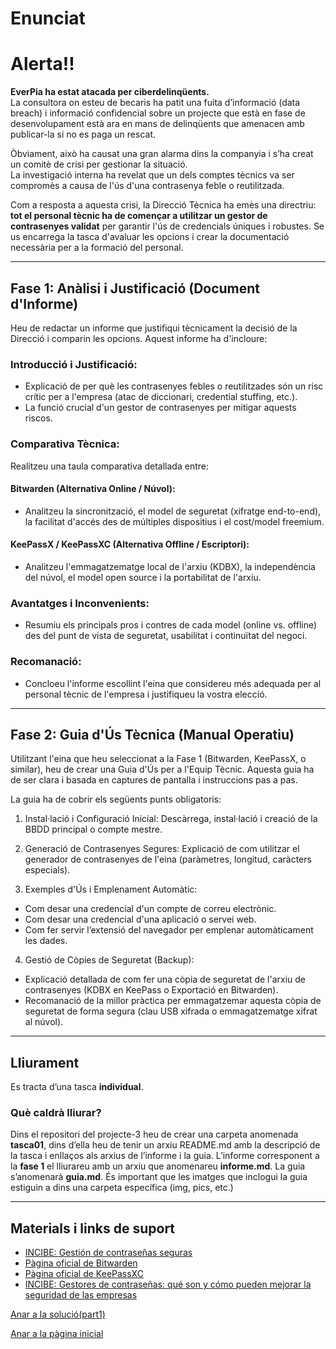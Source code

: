 # Enunciat

# Alerta!!

**EverPia ha estat atacada per ciberdelinqüents.**  
La consultora on esteu de becaris ha patit una fuita d’informació (data breach) i informació confidencial sobre un projecte que està en fase de desenvolupament està ara en mans de delinqüents que amenacen amb publicar-la si no es paga un rescat.

Òbviament, això ha causat una gran alarma dins la companyia i s’ha creat un comitè de crisi per gestionar la situació.  
La investigació interna ha revelat que un dels comptes tècnics va ser compromès a causa de l'ús d'una contrasenya feble o reutilitzada.

Com a resposta a aquesta crisi, la Direcció Tècnica ha emès una directriu: **tot el personal tècnic ha de començar a utilitzar un gestor de contrasenyes validat** per garantir l'ús de credencials úniques i robustes. Se us encarrega la tasca d'avaluar les opcions i crear la documentació necessària per a la formació del personal.

---

## Fase 1: Anàlisi i Justificació (Document d'Informe)

Heu de redactar un informe que justifiqui tècnicament la decisió de la Direcció i comparin les opcions. Aquest informe ha d'incloure:

### Introducció i Justificació:
- Explicació de per què les contrasenyes febles o reutilitzades són un risc crític per a l'empresa (atac de diccionari, credential stuffing, etc.).
- La funció crucial d'un gestor de contrasenyes per mitigar aquests riscos.

### Comparativa Tècnica:

Realitzeu una taula comparativa detallada entre:

#### Bitwarden (Alternativa Online / Núvol):
- Analitzeu la sincronització, el model de seguretat (xifratge end-to-end), la facilitat d'accés des de múltiples dispositius i el cost/model freemium.

#### KeePassX / KeePassXC (Alternativa Offline / Escriptori):
- Analitzeu l'emmagatzematge local de l'arxiu (KDBX), la independència del núvol, el model open source i la portabilitat de l'arxiu.

### Avantatges i Inconvenients:
- Resumiu els principals pros i contres de cada model (online vs. offline) des del punt de vista de seguretat, usabilitat i continuïtat del negoci.

### Recomanació:
- Concloeu l'informe escollint l'eina que considereu més adequada per al personal tècnic de l'empresa i justifiqueu la vostra elecció.

---

## Fase 2: Guia d'Ús Tècnica (Manual Operatiu)

Utilitzant l'eina que heu seleccionat a la Fase 1 (Bitwarden, KeePassX, o similar), heu de crear una Guia d'Ús per a l'Equip Tècnic. Aquesta guia ha de ser clara i basada en captures de pantalla i instruccions pas a pas.

La guia ha de cobrir els següents punts obligatoris:

1. Instal·lació i Configuració Inicial: Descàrrega, instal·lació i creació de la BBDD principal o compte mestre.

2. Generació de Contrasenyes Segures: Explicació de com utilitzar el generador de contrasenyes de l'eina (paràmetres, longitud, caràcters especials).

3. Exemples d'Ús i Emplenament Automàtic:
- Com desar una credencial d'un compte de correu electrònic.
- Com desar una credencial d'una aplicació o servei web.
- Com fer servir l’extensió del navegador per emplenar automàticament les dades.

4. Gestió de Còpies de Seguretat (Backup):
- Explicació detallada de com fer una còpia de seguretat de l'arxiu de contrasenyes (KDBX en KeePass o Exportació en Bitwarden).
- Recomanació de la millor pràctica per emmagatzemar aquesta còpia de seguretat de forma segura (clau USB xifrada o emmagatzematge xifrat al núvol).

---

## Lliurament

Es tracta d’una tasca **individual**.

### Què caldrà lliurar?

Dins el repositori del projecte-3 heu de crear una carpeta anomenada **tasca01**, dins d’ella heu de tenir un arxiu README.md amb la descripció de la tasca i enllaços als arxius de l’informe i la guia. L’informe corresponent a la **fase 1** el lliurareu amb un arxiu que anomenareu **informe.md**. La guia s’anomenarà **guia.md**. És important que les imatges que inclogui la guia estiguin a dins una carpeta específica (img, pics, etc.)

---

## Materials i links de suport

- [INCIBE: Gestión de contraseñas seguras](https://www.incibe.es/protege-tu-empresa/blog/gestion-contrasenas-seguras)
- [Pàgina oficial de Bitwarden](https://bitwarden.com)
- [Pàgina oficial de KeePassXC](https://keepassxc.org)
- [INCIBE: Gestores de contraseñas: qué son y cómo pueden mejorar la seguridad de las empresas](https://www.incibe.es/protege-tu-empresa/blog/gestores-contrasenas)

[Anar a la solució(part1)](../Tasca01/informe.md)

[Anar a la pàgina inicial](../README.md)
